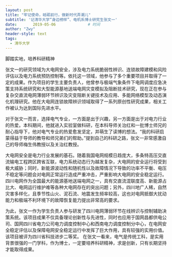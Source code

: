 ```yaml
---
layout: post
title: "牢记使命，砥砺前行，做新时代弄潮儿"
subtitle: '记清华大学“身边榜样”、电机系博士研究生张文一'
date:       2019-05-06              # 时间
author: "Zwy"
header-style: text
tags:
  - 清华大学
---
```


脚踏实地，培养科研精神

张文一的研究领域为大电网安全，涉及电力系统脆弱性辨识、连锁故障建模和风险评估以及电力系统预防控制等。依托这一领域，他参与了多个重要项目并取得了一定的成果。作为项目的学生主要负责人，他曾参与极端气象条件下电网调度应急决策支持系统研究和大型能源基地送端电网灾变模拟及阻断技术研究，现在正在参与复杂交直流电网薄弱环节辨识及灾变阻断关键技术及应用、多能网络模型及动态演化机理研究。他在大电网连锁故障辨识领域取得了一系列原创性研究成果，相关工作被认为达到国际先进水平。

对于张文一而言，选择电气专业，一方面是出于兴趣，另一方面是出于对电力行业的热爱。本科期间，他就进入实验室做科研，在本科导师关治红和一批博士师兄的耐心指导下，他对电气专业的热爱愈发坚定，并萌生了读博的想法。“我的科研启蒙得益于导师的教导和师兄弟们的帮助。”提到自己的科研之路，张文一非常感激自己的导师梅生伟教授以及关治红教授。

大电网安全是电力行业发展的基石。随着我国电网规模日趋庞大，多条特高压交直流输电工程跨区跨省互联，电力系统动态行为越发复杂，大电网的安全运行将受到极大威胁；同时，新能源波动性和随机性以及故障情况下导致的功率不平衡、电压不稳定等问题会对电网正常运行造成严重冲击，严重影响大电网的安全稳定运行。四川电网作为全国最大的能源基地送端电网之一，具有交直流混联度高、新能源占比大、电网运行维护难等各种大电网存在的突出问题；另外，四川地广人稀，自然灾害多样化，且季节性山火、泥石流、地震发生频率较高，这也对电网抵御大扰动能力和极端不利环境下的故障恢复能力提出非常高的要求。

为此，张文一作为学生负责人参与研发了四川电网薄弱环节在线辨识与控制辅助决策系统。该项目成果不仅具备理论创新性与先进性，同时也应用于国网昌都供电公司、国网四川省电力公司电力调度控制中心和西南电力调度控制分中心，在电网安全稳定评估以及保障电网安全稳定运行中发挥了巨大作用，具有较强的实用价值。该项目被评为四川省科技进步二等奖。
在张文一看来，电气是传统工科，是实用背景很强的一门学科，作为博士，一定要培养科研精神，求是创新，只有长期坚持才能取得成果。
